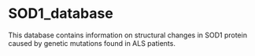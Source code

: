 # SOD1_database
This database contains information on structural changes in SOD1 protein caused by genetic mutations found in ALS patients. 
